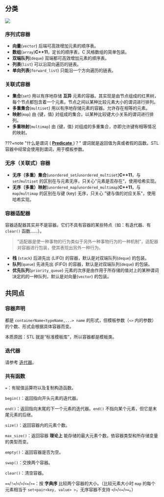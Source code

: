## 分类

![](images/container1.png)

### 序列式容器

- **向量**(`vector`) 后端可高效增加元素的顺序表。
- **数组**(`array`)**C++11**，定长的顺序表，C 风格数组的简单包装。
- **双端队列**(`deque`) 双端都可高效增加元素的顺序表。
- **列表**(`list`) 可以沿双向遍历的链表。
- **单向列表**(`forward_list`) 只能沿一个方向遍历的链表。

### 关联式容器

- **集合**(`set`) 用以有序地存储 **互异** 元素的容器。其实现是由节点组成的红黑树，每个节点都包含着一个元素，节点之间以某种比较元素大小的谓词进行排列。
- **多重集合**(`multiset`) 用以有序地存储元素的容器。允许存在相等的元素。
- **映射**(`map`) 由 {键，值} 对组成的集合，以某种比较键大小关系的谓词进行排列。
- **多重映射**(`multimap`) 由 {键，值} 对组成的多重集合，亦即允许键有相等情况的映射。

???+note "什么是谓词 ( [ **Predicate** ](https://en.wikipedia.org/wiki/Predicate_(mathematical_logic)) )？"
    谓词就是返回值为真或者假的函数。STL 容器中经常会使用到谓词，用于模板参数。

### 无序（关联式）容器

- **无序（多重）集合**(`unordered_set`/`unordered_multiset`)**C++11**，与 `set`/`multiset` 的区别在与元素无序，只关心”元素是否存在“，使用哈希实现。
- **无序（多重）映射**(`unordered_map`/`unordered_multimap`)**C++11**，与 `map`/`multimap` 的区别在与键 (key) 无序，只关心 "键与值的对应关系"，使用哈希实现。

### 容器适配器

容器适配器其实并不是容器。它们不具有容器的某些特点（如：有迭代器、有 `clear()` 函数……）。

> ”适配器是使一种事物的行为类似于另外一种事物行为的一种机制”，适配器对容器进行包装，使其表现出另外一种行为。

- **栈** (`stack`) 后进先出 (LIFO) 的容器，默认是对双端队列(`deque`) 的包装。
- **队列**(`queue`) 先进先出 (FIFO) 的容器，默认是对双端队列(`deque`) 的包装。
- **优先队列**(`priority_queue`) 元素的次序是由作用于所存储的值对上的某种谓词决定的的一种队列，默认是对向量(`vector`) 的包装。

## 共同点

### 容器声明

都是 `containerName<typeName,...> name` 的形式，但模板参数（`<>` 内的参数）的个数、形式会根据具体容器而变。

本质原因：STL 就是“标准模板库”，所以容器都是模板类。

### 迭代器

请参考 [迭代器](./iterator.md)。

### 共有函数

`=`：有赋值运算符以及复制构造函数。

`begin()`：返回指向开头元素的迭代器。

`end()`：返回指向末尾的下一个元素的迭代器。`end()` 不指向某个元素，但它是末尾元素的后继。

`size()`：返回容器内的元素个数。

`max_size()`：返回容器 **理论上** 能存储的最大元素个数。依容器类型和所存储变量的类型而变。

`empty()`：返回容器是否为空。

`swap()`：交换两个容器。

`clear()`：清空容器。

`==`/`!=`/`<`/`>`/`<=`/`>=`：按 **字典序** 比较两个容器的大小。（比较元素大小时 `map` 的每个元素相当于 `set<pair<key, value> >`，无序容器不支持 `<`/`>`/`<=`/`>=`。）

